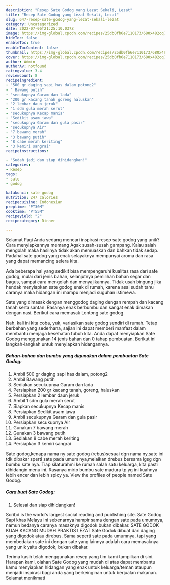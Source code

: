 ```yaml
---
description: "Resep Sate Godog yang Lezat Sekali, Lezat"
title: "Resep Sate Godog yang Lezat Sekali, Lezat"
slug: 647-resep-sate-godog-yang-lezat-sekali-lezat
category: Uncategorized
date: 2022-07-06T21:25:10.037Z
image: https://img-global.cpcdn.com/recipes/25db0fb6e7110173/680x482cq70/sate-godog-foto-resep-utama.jpg
hideToc: false
enableToc: true
enableTocContent: false
thumbnail: https://img-global.cpcdn.com/recipes/25db0fb6e7110173/680x482cq70/sate-godog-foto-resep-utama.jpg
cover: https://img-global.cpcdn.com/recipes/25db0fb6e7110173/680x482cq70/sate-godog-foto-resep-utama.jpg
author: Admin
authorAv: notfound
ratingvalue: 3.4
reviewcount: 8
recipeingredient:
- "500 gr daging sapi has dalam potong2"
- " Bawang putih"
- "secukupnya Garam dan lada"
- "200 gr kacang tanah goreng haluskan"
- "2 lembar daun jeruk"
- "1 sdm gula merah serut"
- "secukupnya Kecap manis"
- "Sedikit asam jawa"
- "secukupnya Garam dan gula pasir"
- "secukupnya Air"
- "7 bawang merah"
- "3 bawang putih"
- "8 cabe merah keriting"
- "3 kemiri sangrai"
recipeinstructions:

- "Sudah jadi dan siap dihidangkan!"
categories:
- Resep
tags:
- sate
- godog

katakunci: sate godog 
nutrition: 247 calories
recipecuisine: Indonesian
preptime: "PT30M"
cooktime: "PT55M"
recipeyield: "2"
recipecategory: Dinner

---
```



Selamat Pagi Anda sedang mencari inspirasi resep sate godog yang unik? Cara menyiapkannya memang Agak susah-susah gampang. Kalau salah mengolah maka hasilnya tidak akan memuaskan dan bahkan tidak sedap. Padahal sate godog yang enak selayaknya mempunyai aroma dan rasa yang dapat memancing selera kita.


Ada beberapa hal yang sedikit bisa mempengaruhi kualitas rasa dari sate godog, mulai dari jenis bahan, selanjutnya pemilihan bahan segar dan bagus, sampai cara mengolah dan menyajikannya. Tidak usah bingung jika hendak menyiapkan sate godog enak di rumah, karena asal sudah tahu caranya maka hidangan ini mampu menjadi suguhan istimewa.

Sate yang dimasak dengan menggodog daging dengan rempah dan kacang tanah serta santan. Rasanya enak berbumbu dan sangat enak dimakan dengan nasi. Berikut cara memasak Lontong sate godog.


Nah, kali ini kita coba, yuk, variasikan sate godog sendiri di rumah. Tetap berbahan yang sederhana, sajian ini dapat memberi manfaat dalam membantu menjaga kesehatan tubuh kita. Anda dapat menyiapkan Sate Godog menggunakan 14 jenis bahan dan 0 tahap pembuatan. Berikut ini langkah-langkah untuk menyiapkan hidangannya.

<!--inarticleads1-->

##### Bahan-bahan dan bumbu yang digunakan dalam pembuatan Sate Godog:

1. Ambil 500 gr daging sapi has dalam, potong2
1. Ambil  Bawang putih
1. Sediakan secukupnya Garam dan lada
1. Persiapkan 200 gr kacang tanah, goreng, haluskan
1. Persiapkan 2 lembar daun jeruk
1. Ambil 1 sdm gula merah serut
1. Siapkan secukupnya Kecap manis
1. Persiapkan Sedikit asam jawa
1. Ambil secukupnya Garam dan gula pasir
1. Persiapkan secukupnya Air
1. Gunakan 7 bawang merah
1. Gunakan 3 bawang putih
1. Sediakan 8 cabe merah keriting
1. Persiapkan 3 kemiri sangrai


Sate godog,kenapa nama ny sate godog (rebus)sesuai dgn nama ny,sate ini tdk dibakar sperti sate pada umum nya,melaikan drebus bersama lgsg dgn bumbu sate nya. Tiap silaturahmi ke rumah salah satu keluarga, kita pasti dihidangin menu ini. Rasanya mirip bumbu sate madura tp yg ini kuahnya lebih encer dan lebih spicy ya. View the profiles of people named Sate Godog. 

<!--inarticleads2-->

##### Cara buat Sate Godog:


1. Selesai dan siap dihidangkan!

Scribd is the world&#39;s largest social reading and publishing site. Sate Godog Sapi khas Melayu ini sebenarnya hampir sama dengan sate pada umumnya, namun bedanya caranya masaknya digodok bukan dibakar. SATE GODOK KUAH KACANG MUDAH PRAKTIS LEZAT Sate Godok dibuat dari daging yang digodok atau direbus. Sama seperti sate pada umumnya, tapi yang membedakan sate ini dengan sate yang lainnya adalah cara memasaknya yang unik yaitu digodok, bukan dibakar. 

Terima kasih telah menggunakan resep yang tim kami tampilkan di sini. Harapan kami, olahan Sate Godog yang mudah di atas dapat membantu kamu menyiapkan hidangan yang enak untuk keluarga/teman ataupun menjadi inspirasi bagi anda yang berkeinginan untuk berjualan makanan. Selamat menikmati
